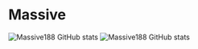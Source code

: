 # Massive

![Massive188 GitHub stats](https://github-readme-stats.vercel.app/api?username=Massive188&theme=dark&show_icons=true)
![Massive188 GitHub stats](https://github-readme-repo.vercel.app/api?username=Massive188&theme=highcontrast_icons=true)
